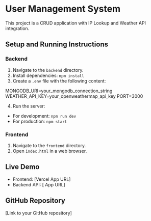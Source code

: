 # User Management System

This project is a CRUD application with IP Lookup and Weather API integration.

## Setup and Running Instructions

### Backend

1. Navigate to the `backend` directory.
2. Install dependencies: `npm install`
3. Create a `.env` file with the following content:

MONGODB_URI=your_mongodb_connection_string WEATHER_API_KEY=your_openweathermap_api_key PORT=3000

4. Run the server:
- For development: `npm run dev`
- For production: `npm start`

### Frontend

1. Navigate to the `frontend` directory.
2. Open `index.html` in a web browser.

## Live Demo

- Frontend: [Vercel App URL]
- Backend API: [ App URL]

## GitHub Repository

[Link to your GitHub repository]
